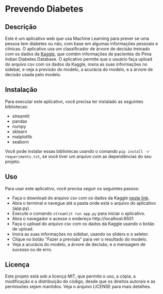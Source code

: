 # Prevendo Diabetes

## Descrição

Este é um aplicativo web que usa Machine Learning para prever se uma pessoa tem diabetes ou não, com base em algumas informações pessoais e clínicas. O aplicativo usa um classificador de árvore de decisão treinado com os dados da [Kaggle](https://www.kaggle.com/), que contém informações de pacientes do Pima Indian Diabetes Database. O aplicativo permite que o usuário faça upload do arquivo csv com os dados da Kaggle, insira as suas informações no sidebar, e veja a previsão do modelo, a acurácia do modelo, e a árvore de decisão usada pelo modelo.

## Instalação

Para executar este aplicativo, você precisa ter instalado as seguintes bibliotecas:

- streamlit
- pandas
- numpy
- sklearn
- matplotlib
- seaborn

Você pode instalar essas bibliotecas usando o comando `pip install -r requeriments.txt`, se você tiver um arquivo com as dependências do seu projeto.

## Uso

Para usar este aplicativo, você precisa seguir os seguintes passos:

- Faça o download do arquivo csv com os dados da Kaggle [neste link](https://www.kaggle.com/uciml/pima-indians-diabetes-database/download).
- Abra o terminal e navegue até a pasta onde está o arquivo do aplicativo (app.py).
- Execute o comando `streamlit run app.py` para iniciar o aplicativo.
- Abra o navegador e acesse o endereço http://localhost:8501
- Faça o upload do arquivo csv com os dados da Kaggle usando o botão de upload.
- Insira as suas informações no sidebar, usando os sliders e o seletor.
- Clique no botão "Fazer a previsão" para ver o resultado do modelo.
- Veja a acurácia do modelo, a árvore de decisão, e a mensagem de sucesso ou de erro.

## Licença

Este projeto está sob a licença MIT, que permite o uso, a cópia, a modificação e a distribuição do código, desde que os direitos autorais e as permissões sejam mantidos. Veja o arquivo LICENSE para mais detalhes.
